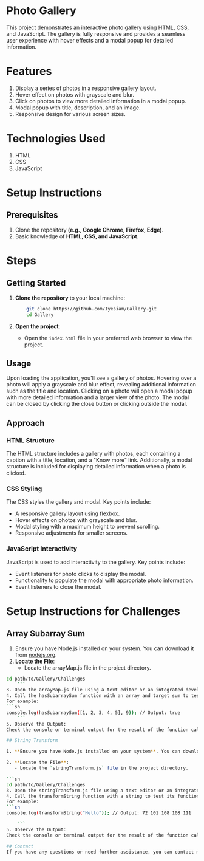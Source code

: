 # Photo Gallery

This project demonstrates an interactive photo gallery using HTML, CSS, and JavaScript. 
The gallery is fully responsive and provides a seamless user experience with hover effects and a modal popup for detailed information.
# Features
1. Display a series of photos in a responsive gallery layout.
2. Hover effect on photos with grayscale and blur.
3. Click on photos to view more detailed information in a modal popup.
4. Modal popup with title, description, and an image.
5. Responsive design for various screen sizes.

# Technologies Used
1. HTML
2. CSS
3. JavaScript

# Setup Instructions
## Prerequisites
1. Clone the repository **(e.g., Google Chrome, Firefox, Edge)**.
2. Basic knowledge of **HTML, CSS, and JavaScript**.

# Steps
## Getting Started
1. **Clone the repository** to your local machine:

    ```sh
        git clone https://github.com/Iyesiam/Gallery.git
        cd Gallery
    ```

2. **Open the project**:
    - Open the `index.html` file in your preferred web browser to view the project.

## Usage
Upon loading the application, you'll see a gallery of photos. Hovering over a photo will apply a grayscale and blur effect, revealing additional information such as the title and location. Clicking on a photo will open a modal popup with more detailed information and a larger view of the photo. The modal can be closed by clicking the close button or clicking outside the modal.

## Approach

### HTML Structure
The HTML structure includes a gallery with photos, each containing a caption with a title, location, and a "Know more" link. Additionally, a modal structure is included for displaying detailed information when a photo is clicked.

### CSS Styling
The CSS styles the gallery and modal. Key points include:
- A responsive gallery layout using flexbox.
- Hover effects on photos with grayscale and blur.
- Modal styling with a maximum height to prevent scrolling.
- Responsive adjustments for smaller screens.

### JavaScript Interactivity
JavaScript is used to add interactivity to the gallery. Key points include:
- Event listeners for photo clicks to display the modal.
- Functionality to populate the modal with appropriate photo information.
- Event listeners to close the modal.

# Setup Instructions for Challenges
## Array Subarray Sum
1. Ensure you have Node.js installed on your system. You can download it from [nodejs.org](nodejs.org).
2. **Locate the File**:
   - Locate the arrayMap.js file in the project directory.
```sh
cd path/to/Gallery/Challenges
    ```
3. Open the arrayMap.js file using a text editor or an integrated development environment (IDE) of your choice.
4. Call the hasSubarraySum function with an array and target sum to test its functionality.
For example:
```sh
console.log(hasSubarraySum([1, 2, 3, 4, 5], 9)); // Output: true
    ```
5. Observe the Output:
Check the console or terminal output for the result of the function call.

## String Transform

1. **Ensure you have Node.js installed on your system**. You can download it from [nodejs.org](https://nodejs.org/).

2. **Locate the File**:
   - Locate the `stringTransform.js` file in the project directory.

```sh
cd path/to/Gallery/Challenges
3. Open the stringTransform.js file using a text editor or an integrated development environment (IDE) of your choice.
4. Call the transformString function with a string to test its functionality.
For example:
```sh
console.log(transformString("Hello")); // Output: 72 101 108 108 111

    ```
5. Observe the Output:
Check the console or terminal output for the result of the function call.

## Contact
If you have any questions or need further assistance, you can contact me at [muespoir@gmail.com](muespoir@gmail.com).

